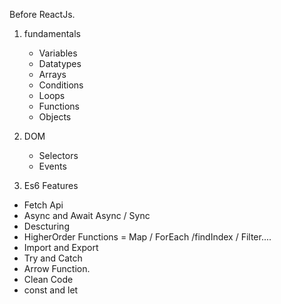 Before ReactJs.
1. fundamentals
   - Variables
   - Datatypes
   - Arrays
   - Conditions
   - Loops
   - Functions
   - Objects

2. DOM
   - Selectors
   - Events

3. Es6 Features
 - Fetch Api
 - Async and Await     Async / Sync
 - Descturing
 - HigherOrder Functions = Map / ForEach /findIndex / Filter....
 - Import and Export
 - Try and Catch
 - Arrow Function.
 - Clean Code
 - const and let 